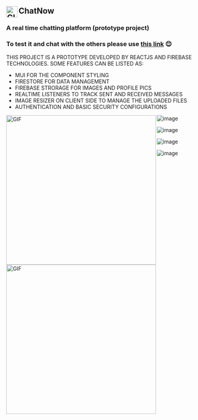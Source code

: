 ## ChatNow <img align="left" height="30px" alt="GIF" src="https://github.com/SamanKT/ChatNow/assets/49819814/30e3f559-53fd-42c1-b524-62097d072028" /> 

### A real time chatting platform (prototype project) 
### To test it and chat with the others please use [this link](https://chat-61303.web.app/)  :blush:	

THIS PROJECT IS A PROTOTYPE DEVELOPED BY REACTJS AND FIREBASE TECHNOLOGIES. SOME FEATURES CAN BE LISTED AS:
* MUI FOR THE COMPONENT STYLING
* FIRESTORE FOR DATA MANAGEMENT
* FIREBASE STRORAGE FOR IMAGES AND PROFILE PICS
* REALTIME LISTENERS TO TRACK SENT AND RECEIVED MESSAGES
* IMAGE RESIZER ON CLIENT SIDE TO MANAGE THE UPLOADED FILES
* AUTHENTICATION AND BASIC SECURITY CONFIGURATIONS

<img align="left" height="400px" alt="GIF" src="https://github.com/SamanKT/ChatNow/assets/49819814/d3bd5fd8-3ca3-4948-b052-a018f1056434" /> 
<img align="left" height="400px" alt="GIF" src="https://github.com/SamanKT/ChatNow/assets/49819814/a83559f4-2fe4-4486-84aa-91ea682eb66a" /> 

![image](https://github.com/SamanKT/ChatNow/assets/49819814/df474c43-6c8b-42b1-8002-b803c67fd7cc)

![image](https://github.com/SamanKT/ChatNow/assets/49819814/3c1d58be-107e-4621-9e8c-acaa5c076400)

![image](https://github.com/SamanKT/ChatNow/assets/49819814/e50ab41b-7b80-44d3-978b-c87009371ae1)

![image](https://github.com/SamanKT/ChatNow/assets/49819814/04a9eef5-5cdc-4506-962e-28f3a894bd80)
